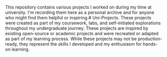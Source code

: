 This repository contains various projects I worked on during my time at university.
I'm recording them here as a personal archive and for anyone who might find them helpful or inspiring.# Uni-Projects.
These projects were created as part of my coursework, labs, and self-initiated explorations throughout my undergraduate journey.
These projects are inspired by existing open-source or academic projects and were recreated or adapted as part of my learning process.
While these projects may not be production-ready, they represent the skills I developed and my enthusiasm for hands-on learning.
